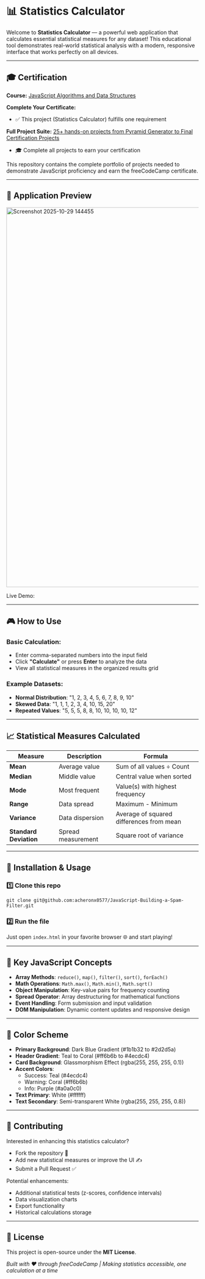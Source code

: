 # 📊 Statistics Calculator

Welcome to **Statistics Calculator** — a powerful web application that calculates essential statistical measures for any dataset! This educational tool demonstrates real-world statistical analysis with a modern, responsive interface that works perfectly on all devices.

---

## 🎓 Certification

**Course:** [JavaScript Algorithms and Data Structures](https://www.freecodecamp.org/learn/javascript-algorithms-and-data-structures-v8)

**Complete Your Certificate:**
- ✅ This project (Statistics Calculator) fulfills one requirement

**Full Project Suite:** [25+ hands-on projects from Pyramid Generator to Final Certification Projects](https://github.com/acheronx0577/JavaScript-Algorithms-and-Data-Structures)
- 🎓 Complete all projects to earn your certification

This repository contains the complete portfolio of projects needed to demonstrate JavaScript proficiency and earn the freeCodeCamp certificate.

---

## 📸 Application Preview

<img width="1231" height="993" alt="Screenshot 2025-10-29 144455" src="https://github.com/user-attachments/assets/31df95e9-fb38-46a3-9bf2-f5e083a9140b" />

Live Demo: 

---

## 🎮 How to Use

### Basic Calculation:
- Enter comma-separated numbers into the input field
- Click **"Calculate"** or press **Enter** to analyze the data
- View all statistical measures in the organized results grid

### Example Datasets:
- **Normal Distribution**: "1, 2, 3, 4, 5, 6, 7, 8, 9, 10"
- **Skewed Data**: "1, 1, 1, 2, 3, 4, 10, 15, 20"
- **Repeated Values**: "5, 5, 5, 8, 8, 10, 10, 10, 10, 12"

---

## 📈 Statistical Measures Calculated

| Measure | Description | Formula |
|---------|-------------|---------|
| **Mean** | Average value | Sum of all values ÷ Count |
| **Median** | Middle value | Central value when sorted |
| **Mode** | Most frequent | Value(s) with highest frequency |
| **Range** | Data spread | Maximum - Minimum |
| **Variance** | Data dispersion | Average of squared differences from mean |
| **Standard Deviation** | Spread measurement | Square root of variance |

---

## 🧰 Installation & Usage

### 1️⃣ Clone this repo
```
git clone git@github.com:acheronx0577/JavaScript-Building-a-Spam-Filter.git
```

### 2️⃣ Run the file
Just open `index.html` in your favorite browser 🌐 and start playing!

---

## 🎯 Key JavaScript Concepts

- **Array Methods**: `reduce()`, `map()`, `filter()`, `sort()`, `forEach()`
- **Math Operations**: `Math.max()`, `Math.min()`, `Math.sqrt()`
- **Object Manipulation**: Key-value pairs for frequency counting
- **Spread Operator**: Array destructuring for mathematical functions
- **Event Handling**: Form submission and input validation
- **DOM Manipulation**: Dynamic content updates and responsive design

---

## 🎨 Color Scheme

- **Primary Background**: Dark Blue Gradient (#1b1b32 to #2d2d5a)
- **Header Gradient**: Teal to Coral (#ff6b6b to #4ecdc4)
- **Card Background**: Glassmorphism Effect (rgba(255, 255, 255, 0.1))
- **Accent Colors**: 
  - Success: Teal (#4ecdc4)
  - Warning: Coral (#ff6b6b)
  - Info: Purple (#a0a0c0)
- **Text Primary**: White (#ffffff)
- **Text Secondary**: Semi-transparent White (rgba(255, 255, 255, 0.8))

---

## 🤝 Contributing

Interested in enhancing this statistics calculator?  
- Fork the repository 🍴  
- Add new statistical measures or improve the UI ✍️  
- Submit a Pull Request ✅  

Potential enhancements:
- Additional statistical tests (z-scores, confidence intervals)
- Data visualization charts
- Export functionality
- Historical calculations storage

---

## 📜 License

This project is open-source under the **MIT License**.

*Built with ❤️ through freeCodeCamp | Making statistics accessible, one calculation at a time*
